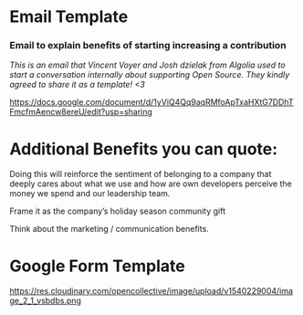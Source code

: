 # Email Template

### Email to explain benefits of starting increasing a contribution
_This is an email that Vincent Voyer and Josh dzielak from Algolia used to start a conversation internally about supporting Open Source. They kindly agreed to share it as a template! <3_

https://docs.google.com/document/d/1yViQ4Qq9aqRMfoApTxaHXtG7DDhTFmcfmAencw8ereU/edit?usp=sharing

# Additional Benefits you can quote:
Doing this will reinforce the sentiment of belonging to a company that deeply cares about what we use and how are own developers perceive the money we spend and our leadership team.

Frame it as the company’s holiday season community gift

Think about the marketing / communication benefits.

# Google Form Template
https://res.cloudinary.com/opencollective/image/upload/v1540229004/image_2_1_vsbdbs.png
